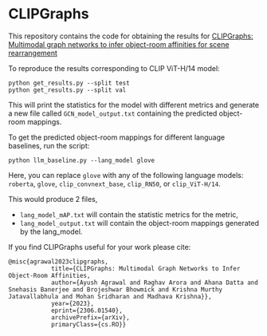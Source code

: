 # CLIPGraphs

This repository contains the code for obtaining the results for [CLIPGraphs: Multimodal graph networks to infer object-room affinities for scene rearrangement](https://clipgraphs.github.io)

To reproduce the results corresponding to CLIP ViT-H/14 model:
```
python get_results.py --split test
python get_results.py --split val
```

This will print the statistics for the model with different metrics and generate a new file called `GCN_model_output.txt` containing the predicted object-room mappings.


To get the predicted object-room mappings for different language baselines, run the script:
```
python llm_baseline.py --lang_model glove
```
Here, you can replace `glove` with any of the following language models: `roberta`, `glove`, `clip_convnext_base`, `clip_RN50`, or `clip_ViT-H/14`.

This would produce 2 files, 
- `lang_model_mAP.txt` will contain the statistic metrics for the metric, 
- `lang_model_output.txt` will contain the object-room mappings generated by the lang_model.

If you find CLIPGraphs useful for your work please cite:
```
@misc{agrawal2023clipgraphs,
            title={CLIPGraphs: Multimodal Graph Networks to Infer Object-Room Affinities, 
            author={Ayush Agrawal and Raghav Arora and Ahana Datta and Snehasis Banerjee and Brojeshwar Bhowmick and Krishna Murthy Jatavallabhula and Mohan Sridharan and Madhava Krishna}},
            year={2023},
            eprint={2306.01540},
            archivePrefix={arXiv},
            primaryClass={cs.RO}}
```
